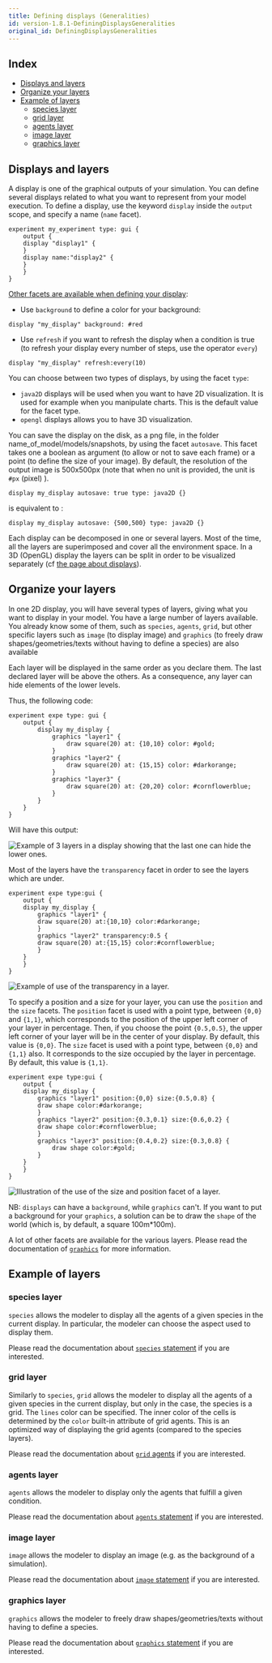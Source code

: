 ```yaml
---
title: Defining displays (Generalities)
id: version-1.8.1-DefiningDisplaysGeneralities
original_id: DefiningDisplaysGeneralities
---
```


[//]: # (startConcept|2d_displays)
[//]: # (keyword|concept_display)
[//]: # (keyword|concept_layer)
[//]: # (keyword|concept_output)

## Index

* [Displays and layers](#displays-and-layers)
* [Organize your layers](#organize-your-layers)
* [Example of layers](#example-of-layers)
  * [species layer](#species-layer)
  * [grid layer](#grid-layer)
  * [agents layer](#agents-layer)
  * [image layer](#image-layer)
  * [graphics layer](#graphics-layer)

## Displays and layers

[//]: # (keyword|statement_display)
[//]: # (keyword|statement_output)
A display is one of the graphical outputs of your simulation. You can define several displays related to what you want to represent from your model execution. To define a display, use the keyword `display` inside the `output` scope, and specify a name (`name` facet).

```
experiment my_experiment type: gui {
    output {
	display "display1" {
	}
	display name:"display2" {
	}
    }
}
```

[//]: # (keyword|concept_background)
[Other facets are available when defining your display](Statements#display):

* Use `background` to define a color for your background:
```
display "my_display" background: #red
```
[//]: # (keyword|concept_refresh)

* Use `refresh` if you want to refresh the display when a condition is true (to refresh your display every number of steps, use the operator `every`)
```
display "my_display" refresh:every(10)
```

You can choose between two types of displays, by using the facet `type`:

* `java2D` displays will be used when you want to have 2D visualization. It is used for example when you manipulate charts. This is the default value for the facet type. 
* `opengl` displays allows you to have 3D visualization.

[//]: # (keyword|concept_autosave)
[//]: # (keyword|concept_graphic)
[//]: # (keyword|concept_graphic_unit)
You can save the display on the disk, as a png file, in the folder name_of_model/models/snapshots, by using the facet `autosave`. This facet takes one a boolean as argument (to allow or not to save each frame) or a point (to define the size of your image). By default, the resolution of the output image is 500x500px (note that when no unit is provided, the unit is `#px` (pixel) ).

```
display my_display autosave: true type: java2D {}
```

is equivalent to :

``` 
display my_display autosave: {500,500} type: java2D {}
```

Each display can be decomposed in one or several layers. Most of the time, all the layers are superimposed and cover all the environment space. In a 3D (OpenGL) display the layers can be split in order to be visualized separately (cf [the page about displays](Displays)).


## Organize your layers

In one 2D display, you will have several types of layers, giving what you want to display in your model. You have a large number of layers available. You already know some of them, such as `species`, `agents`, `grid`, but other specific layers such as `image` (to display image) and `graphics` (to freely draw shapes/geometries/texts without having to define a species) are also available

Each layer will be displayed in the same order as you declare them. The last declared layer will be above the others. As a consequence, any layer can hide elements of the lower levels.

Thus, the following code:

```
experiment expe type: gui {
    output {
        display my_display {
            graphics "layer1" {
                draw square(20) at: {10,10} color: #gold;
            }
            graphics "layer2" {
                draw square(20) at: {15,15} color: #darkorange;
            }
            graphics "layer3" {
                draw square(20) at: {20,20} color: #cornflowerblue;
            }
        }
    }
}
```

Will have this output:

![Example of 3 layers in a display showing that the last one can hide the lower ones.](../resources/images/definingGUIExperiment/layers_order.png)

Most of the layers have the `transparency` facet in order to see the layers which are under.

```
experiment expe type:gui {
    output {
	display my_display {
	    graphics "layer1" {
		draw square(20) at:{10,10} color:#darkorange;
	    }
	    graphics "layer2" transparency:0.5 {
		draw square(20) at:{15,15} color:#cornflowerblue;
	    }
	}
    }
}
```

![Example of use of the transparency in a layer.](../resources/images/definingGUIExperiment/layers_transparency.png)

To specify a position and a size for your layer, you can use the `position` and the `size` facets.
The `position` facet is used with a point type, between `{0,0}` and `{1,1}`, which corresponds to the position of the upper left corner of your layer in percentage. Then, if you choose the point `{0.5,0.5}`, the upper left corner of your layer will be in the center of your display. By default, this value is `{0,0}`.
The `size` facet is used with a point type, between `{0,0}` and `{1,1}` also. It corresponds to the size occupied by the layer in percentage. By default, this value is `{1,1}`.

```
experiment expe type:gui {
    output {
	display my_display {
	    graphics "layer1" position:{0,0} size:{0.5,0.8} {
		draw shape color:#darkorange;
	    }
	    graphics "layer2" position:{0.3,0.1} size:{0.6,0.2} {
		draw shape color:#cornflowerblue;
	    }
	    graphics "layer3" position:{0.4,0.2} size:{0.3,0.8} {
	        draw shape color:#gold;
	    }
	}
    }
}
```

![Illustration of the use of the size and position facet of a layer.](../resources/images/definingGUIExperiment/layers_size_position.png)

NB: `displays` can have a `background`, while `graphics` can't. If you want to put a background for your `graphics`, a solution can be to draw the `shape` of the world (which is, by default, a square 100m*100m).

A lot of other facets are available for the various layers. Please read the documentation of [`graphics`](Statements#graphics) for more information.

## Example of layers

### species layer
`species` allows the modeler to display all the agents of a given species in the current display. In particular, the modeler can choose the aspect used to display them.

Please read the documentation about [`species` statement](Statements#species) if you are interested.

### grid layer
Similarly to `species`, `grid` allows the modeler to display all the agents of a given species in the current display, but only in the case, the species is a grid. The `lines` color can be specified. The inner color of the cells is determined by the `color` built-in attribute of grid agents. This is an optimized way of displaying the grid agents (compared to the species layers).

Please read the documentation about [`grid` agents](GridSpecies) if you are interested.

### agents layer
`agents` allows the modeler to display only the agents that fulfill a given condition. 

Please read the documentation about [`agents` statement](Statements#agents) if you are interested.

### image layer
`image` allows the modeler to display an image (e.g. as the background of a simulation).

Please read the documentation about [`image` statement](Statements#image) if you are interested.

[//]: # (keyword|concept_text)
### graphics layer
`graphics` allows the modeler to freely draw shapes/geometries/texts without having to define a species.

Please read the documentation about [`graphics` statement](Statements#graphics) if you are interested.

[//]: # (endConcept|2d_displays)
